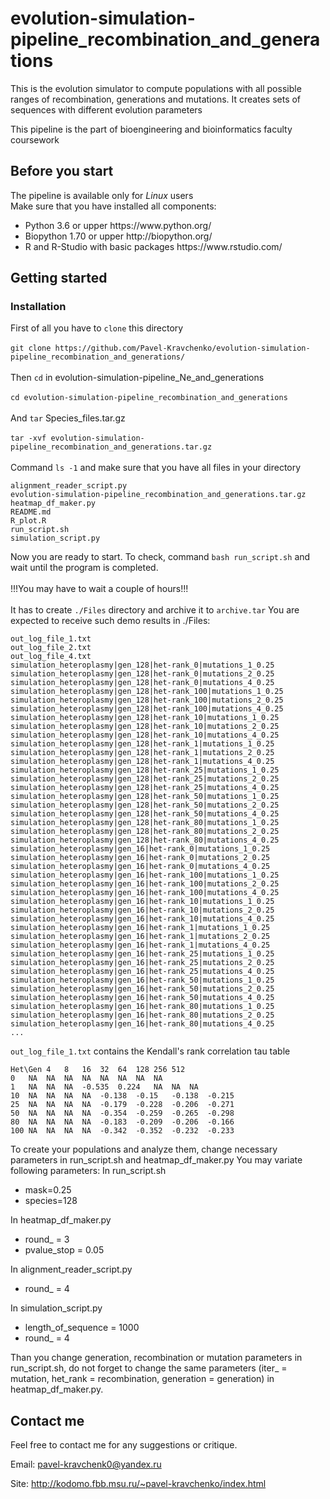 # evolution-simulation-pipeline_recombination_and_generations

This is the evolution simulator to compute populations with all possible ranges of recombination, generations and mutations. It creates sets of sequences with different evolution parameters

This pipeline is the part of bioengineering and bioinformatics faculty coursework


## Before you start

The pipeline is available only for <i>Linux</i> users </br>
Make sure that you have installed all components:
<ul>
<li>Python 3.6 or upper https://www.python.org/
<li>Biopython 1.70 or upper http://biopython.org/
<li>R and R-Studio with basic packages https://www.rstudio.com/
</ul>


## Getting started

### Installation

First of all you have to ```clone``` this directory</br></br>
```git clone https://github.com/Pavel-Kravchenko/evolution-simulation-pipeline_recombination_and_generations/```</br></br>
Then ```cd``` in evolution-simulation-pipeline_Ne_and_generations</br></br>
```cd evolution-simulation-pipeline_recombination_and_generations```</br></br>
And ```tar``` Species_files.tar.gz</br></br>
```tar -xvf evolution-simulation-pipeline_recombination_and_generations.tar.gz```</br></br>
Command ```ls -1``` and make sure that you have all files in your directory
```
alignment_reader_script.py
evolution-simulation-pipeline_recombination_and_generations.tar.gz
heatmap_df_maker.py
README.md
R_plot.R
run_script.sh
simulation_script.py
```
Now you are ready to start.
To check, command 
```bash run_script.sh``` and wait until the program is completed. </br></br>
!!!You may have to wait a couple of hours!!!</br></br>
It has to create ``./Files`` directory and archive it to ``archive.tar``
You are expected to receive such demo results in ./Files:

```
out_log_file_1.txt
out_log_file_2.txt
out_log_file_4.txt
simulation_heteroplasmy|gen_128|het-rank_0|mutations_1_0.25
simulation_heteroplasmy|gen_128|het-rank_0|mutations_2_0.25
simulation_heteroplasmy|gen_128|het-rank_0|mutations_4_0.25
simulation_heteroplasmy|gen_128|het-rank_100|mutations_1_0.25
simulation_heteroplasmy|gen_128|het-rank_100|mutations_2_0.25
simulation_heteroplasmy|gen_128|het-rank_100|mutations_4_0.25
simulation_heteroplasmy|gen_128|het-rank_10|mutations_1_0.25
simulation_heteroplasmy|gen_128|het-rank_10|mutations_2_0.25
simulation_heteroplasmy|gen_128|het-rank_10|mutations_4_0.25
simulation_heteroplasmy|gen_128|het-rank_1|mutations_1_0.25
simulation_heteroplasmy|gen_128|het-rank_1|mutations_2_0.25
simulation_heteroplasmy|gen_128|het-rank_1|mutations_4_0.25
simulation_heteroplasmy|gen_128|het-rank_25|mutations_1_0.25
simulation_heteroplasmy|gen_128|het-rank_25|mutations_2_0.25
simulation_heteroplasmy|gen_128|het-rank_25|mutations_4_0.25
simulation_heteroplasmy|gen_128|het-rank_50|mutations_1_0.25
simulation_heteroplasmy|gen_128|het-rank_50|mutations_2_0.25
simulation_heteroplasmy|gen_128|het-rank_50|mutations_4_0.25
simulation_heteroplasmy|gen_128|het-rank_80|mutations_1_0.25
simulation_heteroplasmy|gen_128|het-rank_80|mutations_2_0.25
simulation_heteroplasmy|gen_128|het-rank_80|mutations_4_0.25
simulation_heteroplasmy|gen_16|het-rank_0|mutations_1_0.25
simulation_heteroplasmy|gen_16|het-rank_0|mutations_2_0.25
simulation_heteroplasmy|gen_16|het-rank_0|mutations_4_0.25
simulation_heteroplasmy|gen_16|het-rank_100|mutations_1_0.25
simulation_heteroplasmy|gen_16|het-rank_100|mutations_2_0.25
simulation_heteroplasmy|gen_16|het-rank_100|mutations_4_0.25
simulation_heteroplasmy|gen_16|het-rank_10|mutations_1_0.25
simulation_heteroplasmy|gen_16|het-rank_10|mutations_2_0.25
simulation_heteroplasmy|gen_16|het-rank_10|mutations_4_0.25
simulation_heteroplasmy|gen_16|het-rank_1|mutations_1_0.25
simulation_heteroplasmy|gen_16|het-rank_1|mutations_2_0.25
simulation_heteroplasmy|gen_16|het-rank_1|mutations_4_0.25
simulation_heteroplasmy|gen_16|het-rank_25|mutations_1_0.25
simulation_heteroplasmy|gen_16|het-rank_25|mutations_2_0.25
simulation_heteroplasmy|gen_16|het-rank_25|mutations_4_0.25
simulation_heteroplasmy|gen_16|het-rank_50|mutations_1_0.25
simulation_heteroplasmy|gen_16|het-rank_50|mutations_2_0.25
simulation_heteroplasmy|gen_16|het-rank_50|mutations_4_0.25
simulation_heteroplasmy|gen_16|het-rank_80|mutations_1_0.25
simulation_heteroplasmy|gen_16|het-rank_80|mutations_2_0.25
simulation_heteroplasmy|gen_16|het-rank_80|mutations_4_0.25
...

```


``out_log_file_1.txt`` contains the Kendall's rank correlation tau table

```
Het\Gen	4	8	16	32	64	128	256	512	
0	NA	NA	NA	NA	NA	NA	NA	NA	
1	NA	NA	NA	-0.535	0.224	NA	NA	NA	
10	NA	NA	NA	NA	-0.138	-0.15	-0.138	-0.215	
25	NA	NA	NA	NA	-0.179	-0.228	-0.206	-0.271	
50	NA	NA	NA	NA	-0.354	-0.259	-0.265	-0.298	
80	NA	NA	NA	NA	-0.183	-0.209	-0.206	-0.166	
100	NA	NA	NA	NA	-0.342	-0.352	-0.232	-0.233	
```

To create your populations and analyze them, change necessary parameters in run_script.sh and heatmap_df_maker.py
You may variate following parameters:</b>
In run_script.sh
<ul>
<li>mask=0.25
<li>species=128
</ul>
In heatmap_df_maker.py
<ul>
<li>round_ = 3
<li>pvalue_stop = 0.05
</ul>
In alignment_reader_script.py
<ul>
<li>round_ = 4
</ul>
In simulation_script.py
<ul>
<li>length_of_sequence = 1000
<li>round_ = 4
</ul>

Than you change generation, recombination or mutation parameters in run_script.sh, do not forget to change the same parameters (iter_ = mutation, het_rank = recombination, generation = generation) in heatmap_df_maker.py.

## Contact me

Feel free to contact me for any suggestions or critique.

Email: pavel-kravchenk0@yandex.ru 

Site: http://kodomo.fbb.msu.ru/~pavel-kravchenko/index.html 

